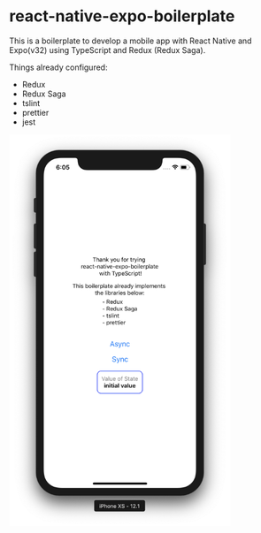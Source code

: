 # react-native-expo-boilerplate

This is a boilerplate to develop a mobile app with React Native and Expo(v32) using TypeScript and Redux (Redux Saga).

Things already configured:

- Redux
- Redux Saga
- tslint
- prettier
- jest

<img title='screenshot' src='/assets/screenshot.png' width="400">
